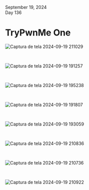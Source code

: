 September 19, 2024<br>
Day 136<br>

<h1>TryPwnMe One</h1>

![Captura de tela 2024-09-19 211029](https://github.com/user-attachments/assets/3809422d-c9b8-49c9-86d9-b81476fcab91)

<br>

![Captura de tela 2024-09-19 191257](https://github.com/user-attachments/assets/a2a81014-f4f4-4582-a80f-5157e8ead9e1)


<br>

![Captura de tela 2024-09-19 195238](https://github.com/user-attachments/assets/886f6bad-5a1c-41e8-b938-607cfcada981)

<br>

![Captura de tela 2024-09-19 191807](https://github.com/user-attachments/assets/af0d2107-9d7a-4d0f-9898-73e48e8be19e)



<br>

![Captura de tela 2024-09-19 193059](https://github.com/user-attachments/assets/ef42cdd8-382f-4486-ac86-d3f2aa3873cd)


<br>



![Captura de tela 2024-09-19 210836](https://github.com/user-attachments/assets/f1d16a4f-ade5-4b75-b12b-eb2f6a89001b)


<br>

![Captura de tela 2024-09-19 210736](https://github.com/user-attachments/assets/a7380385-d74e-4fbc-b8fa-67d1cd74974e)

<br>

![Captura de tela 2024-09-19 210922](https://github.com/user-attachments/assets/71f8420f-1ea0-456d-9ee7-193285bbca9a)
